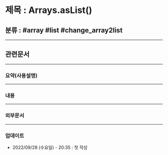 # 제목 : Arrays.asList()

## 분류 : #array #list #change_array2list

---
## 관련문서

----
### 요약(사용설명)

---
### 내용

----
### 외부문서

----
### 업데이트
-  2022/09/28 (수요일) - 20:35 : 첫 작성








